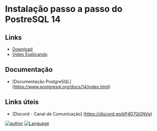 # Instalação passo a passo do PostreSQL 14

## Links
- [Download](https://sbp.enterprisedb.com/getfile.jsp?fileid=1258328)
- [Vídeo Explicando](https://www.youtube.com/watch?v=PmDm_kvSbSo)

## Documentação
- [Documentação PostgreSQL] (https://www.postgresql.org/docs/14/index.html)

## Links úteis
- [Discord - Canal de Comunicação] (https://discord.gg/kP4D7QGNVg)


[![author](https://img.shields.io/badge/DigitalCollege-red.svg)](https://digitalcollege.com.br/) [![Language](https://img.shields.io/badge/AlexSouza-yellow.svg)](https://medium.com/blog-do-zouza)
